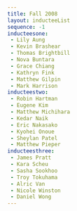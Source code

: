 ```yaml
---
title: Fall 2008
layout: inducteeList
sequence: -1
inducteesone:
 - Lily Aung
 - Kevin Brashear
 - Thomas Brightbill
 - Nova Buntara
 - Grace Chiang
 - Kathryn Fink
 - Matthew Gilpin
 - Mark Harrison
inducteestwo:
 - Robin Hartman
 - Eugene Kim
 - Matthew Michihara
 - Kedar Naik
 - Eric Nakasako
 - Kyohei Onoue
 - Sheylan Patel
 - Matthew Pieper
inducteesthree:
 - James Pratt
 - Kara Scheu
 - Sasha Sookhoo
 - Troy Tokuhama
 - Alric Van
 - Nicole Winston
 - Daniel Wong
---
```

